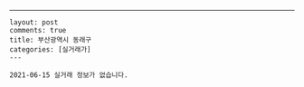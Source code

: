 ---
    layout: post
    comments: true
    title: 부산광역시 동래구
    categories: [실거래가]
    ---

    2021-06-15 실거래 정보가 없습니다.

    